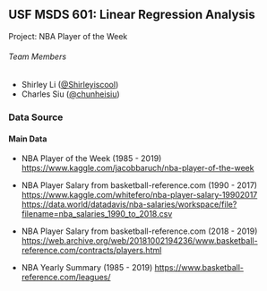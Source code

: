 ## USF MSDS 601: Linear Regression Analysis
Project: NBA Player of the Week

###### Team Members
* Shirley Li ([@Shirleyiscool](https://github.com/Shirleyiscool))
* Charles Siu ([@chunheisiu](https://github.com/chunheisiu))

### Data Source
#### Main Data
- NBA Player of the Week (1985 - 2019)<br>
https://www.kaggle.com/jacobbaruch/nba-player-of-the-week

- NBA Player Salary from basketball-reference.com (1990 - 2017)<br>
https://www.kaggle.com/whitefero/nba-player-salary-19902017<br>
https://data.world/datadavis/nba-salaries/workspace/file?filename=nba_salaries_1990_to_2018.csv

- NBA Player Salary from basketball-reference.com (2018 - 2019)<br>
https://web.archive.org/web/20181002194236/www.basketball-reference.com/contracts/players.html

- NBA Yearly Summary (1985 - 2019)
https://www.basketball-reference.com/leagues/
